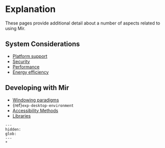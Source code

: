 # Explanation

These pages provide additional detail about a number of aspects related to using Mir.

## System Considerations

- [Platform support](platform-support.md)
- [Security](security.md)
- [Performance](performance.md)
- [Energy efficiency](energy-efficiency.md)

## Developing with Mir

- [Windowing paradigms](window-positions-under-wayland.md)
- {ref}`exp-desktop-environment`
- [Accessibility Methods](accessibility-methods.md)
- [Libraries](consumer-libraries.md)

```{toctree}
---
hidden:
glob:
---
*
```
